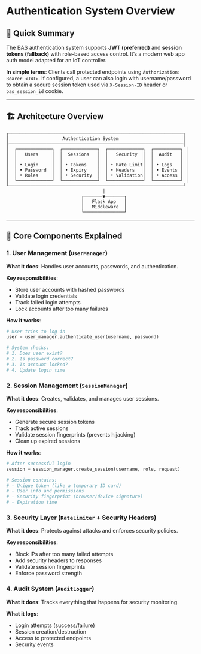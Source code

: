 # Authentication System Overview

## 🎯 Quick Summary

The BAS authentication system supports **JWT (preferred)** and **session tokens (fallback)** with role-based access control. It’s a modern web app auth model adapted for an IoT controller.

**In simple terms**: Clients call protected endpoints using `Authorization: Bearer <JWT>`. If configured, a user can also login with username/password to obtain a secure session token used via `X-Session-ID` header or `bas_session_id` cookie.

---

## 🏗️ Architecture Overview

```
┌─────────────────────────────────────────────────────────────────┐
│                    Authentication System                        │
├─────────────────────────────────────────────────────────────────┤
│  ┌─────────────┐  ┌─────────────┐  ┌─────────────┐  ┌──────────┐ │
│  │   Users     │  │  Sessions   │  │   Security  │  │  Audit   │ │
│  │             │  │             │  │             │  │          │ │
│  │ • Login     │  │ • Tokens    │  │ • Rate Limit│  │ • Logs   │ │
│  │ • Password  │  │ • Expiry    │  │ • Headers   │  │ • Events │ │
│  │ • Roles     │  │ • Security  │  │ • Validation│  │ • Access │ │
│  └─────────────┘  └─────────────┘  └─────────────┘  └──────────┘ │
└─────────────────────────────────────────────────────────────────┘
                                    │
                            ┌───────▼───────┐
                            │   Flask App   │
                            │   Middleware  │
                            └───────────────┘
```

---

## 🧩 Core Components Explained

### 1. **User Management** (`UserManager`)
**What it does**: Handles user accounts, passwords, and authentication.

**Key responsibilities**:
- Store user accounts with hashed passwords
- Validate login credentials
- Track failed login attempts
- Lock accounts after too many failures

**How it works**:
```python
# User tries to log in
user = user_manager.authenticate_user(username, password)

# System checks:
# 1. Does user exist?
# 2. Is password correct?
# 3. Is account locked?
# 4. Update login time
```

### 2. **Session Management** (`SessionManager`)
**What it does**: Creates, validates, and manages user sessions.

**Key responsibilities**:
- Generate secure session tokens
- Track active sessions
- Validate session fingerprints (prevents hijacking)
- Clean up expired sessions

**How it works**:
```python
# After successful login
session = session_manager.create_session(username, role, request)

# Session contains:
# - Unique token (like a temporary ID card)
# - User info and permissions
# - Security fingerprint (browser/device signature)
# - Expiration time
```

### 3. **Security Layer** (`RateLimiter` + Security Headers)
**What it does**: Protects against attacks and enforces security policies.

**Key responsibilities**:
- Block IPs after too many failed attempts
- Add security headers to responses
- Validate session fingerprints
- Enforce password strength

### 4. **Audit System** (`AuditLogger`)
**What it does**: Tracks everything that happens for security monitoring.

**What it logs**:
- Login attempts (success/failure)
- Session creation/destruction
- Access to protected endpoints
- Security events
